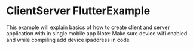 # ClientServer FlutterExample
 This example will explain basics of how to create client and server application with in single mobile app Note: Make sure device wifi enabled and while compiling add device ipaddress in code
